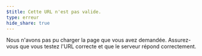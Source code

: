 ```yaml
---
$title: Cette URL n'est pas valide.
type: erreur
hide_share: true
---
```


Nous n'avons pas pu charger la page que vous avez demandée. Assurez-vous que vous testez l'URL correcte et que le serveur répond correctement.
